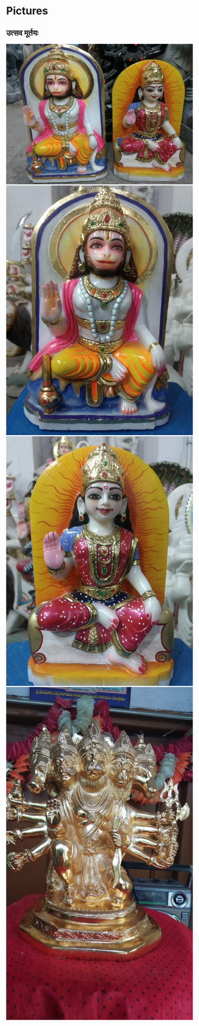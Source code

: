 # Pictures

## उत्सव मूर्तयः

![image-1](./images/Utsava.jpeg)
![image-2](./images/Hanuman-Ut.jpeg)
![image-3](./images/Suvarchala-Ut.jpeg)
![image-4](./images/Utsava-murty.jpeg)
